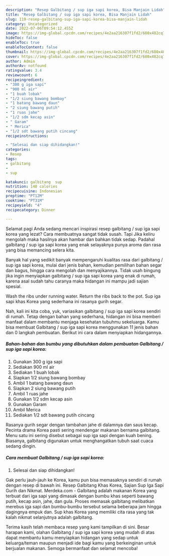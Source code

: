 ```yaml
---
description: "Resep Galbitang / sup iga sapi korea, Bisa Manjain Lidah"
title: "Resep Galbitang / sup iga sapi korea, Bisa Manjain Lidah"
slug: 119-resep-galbitang-sup-iga-sapi-korea-bisa-manjain-lidah
category: Uncategorized
date: 2022-07-06T09:54:12.455Z
image: https://img-global.cpcdn.com/recipes/4e2aa216307f1fd2/680x482cq70/galbitang-sup-iga-sapi-korea-foto-resep-utama.jpg
hideToc: false
enableToc: true
enableTocContent: false
thumbnail: https://img-global.cpcdn.com/recipes/4e2aa216307f1fd2/680x482cq70/galbitang-sup-iga-sapi-korea-foto-resep-utama.jpg
cover: https://img-global.cpcdn.com/recipes/4e2aa216307f1fd2/680x482cq70/galbitang-sup-iga-sapi-korea-foto-resep-utama.jpg
author: Admin
authorAv: notfound
ratingvalue: 3.4
reviewcount: 6
recipeingredient:
- "300 g iga sapi"
- "900 ml air"
- "1 buah lobak"
- "1/2 siung bawang bombay"
- "1 batang bawang daun"
- "2 siung bawang putih"
- "1 ruas jahe"
- "1/2 sdm kecap asin"
- " Garam"
- " Merica"
- "1/2 sdt bawang putih cincang"
recipeinstructions:

- "Selesai dan siap dihidangkan!"
categories:
- Resep
tags:
- galbitang
- 
- sup

katakunci: galbitang  sup 
nutrition: 140 calories
recipecuisine: Indonesian
preptime: "PT12M"
cooktime: "PT31M"
recipeyield: "4"
recipecategory: Dinner

---
```



Selamat pagi Anda sedang mencari inspirasi resep galbitang / sup iga sapi korea yang lezat? Cara membuatnya sangat tidak susah. Tapi Jika keliru mengolah maka hasilnya akan hambar dan bahkan tidak sedap. Padahal galbitang / sup iga sapi korea yang enak selayaknya punya aroma dan rasa yang bisa memancing selera kita.


Banyak hal yang sedikit banyak mempengaruhi kualitas rasa dari galbitang / sup iga sapi korea, mulai dari jenis bahan, kemudian pemilihan bahan segar dan bagus, hingga cara mengolah dan menyajikannya. Tidak usah bingung jika ingin menyiapkan galbitang / sup iga sapi korea yang enak di rumah, karena asal sudah tahu caranya maka hidangan ini mampu jadi sajian spesial.

Wash the ribs under running water. Return the ribs back to the pot. Sup iga sapi khas Korea yang sederhana ini rasanya gurih segar.


Nah, kali ini kita coba, yuk, variasikan galbitang / sup iga sapi korea sendiri di rumah. Tetap dengan bahan yang sederhana, hidangan ini bisa memberi manfaat dalam membantu menjaga kesehatan tubuhmu sekeluarga. Kamu bisa membuat Galbitang / sup iga sapi korea menggunakan 11 jenis bahan dan 0 langkah pembuatan. Berikut ini cara dalam menyiapkan hidangannya.

<!--inarticleads1-->

##### Bahan-bahan dan bumbu yang dibutuhkan dalam pembuatan Galbitang / sup iga sapi korea:

1. Gunakan 300 g iga sapi
1. Sediakan 900 ml air
1. Sediakan 1 buah lobak
1. Siapkan 1/2 siung bawang bombay
1. Ambil 1 batang bawang daun
1. Siapkan 2 siung bawang putih
1. Ambil 1 ruas jahe
1. Gunakan 1/2 sdm kecap asin
1. Gunakan  Garam
1. Ambil  Merica
1. Sediakan 1/2 sdt bawang putih cincang


Rasanya gurih segar dengan tambahan jahe di dalamnya dan saus kecap. Pecinta drama Korea pasti sering mendengar makanan bernama galbitang. Menu satu ini sering disebut sebagai sup iga sapi dengan kuah bening. Biasanya, galbitang digunakan untuk menghangatkan tubuh saat cuaca sedang dingin. 

<!--inarticleads2-->

##### Cara membuat Galbitang / sup iga sapi korea:


1. Selesai dan siap dihidangkan!

Gak perlu jauh-jauh ke Korea, kamu pun bisa memasaknya sendiri di rumah dengan resep di bawah ini. Resep Galbitang Khas Korea, Sajian Sup Iga Sapi Gurih dan Nikmat. Merdeka.com - Galbitang adalah makanan Korea yang terbuat dari iga sapi yang dimasak dengan bumbu khas seperti bawang putih, kecap asin, jahe, dan gula. Proses memasak galbitang melibatkan merebus iga sapi dan bumbu-bumbu tersebut selama beberapa jam hingga dagingnya empuk dan. Sup khas Korea yang memiliki cita rasa yang tak kalah nikmat selanjutnya adalah galbitang. 

Terima kasih telah membaca resep yang kami tampilkan di sini. Besar harapan kami, olahan Galbitang / sup iga sapi korea yang mudah di atas dapat membantu kamu menyiapkan hidangan yang sedap untuk keluarga/teman maupun menjadi ide bagi kamu yang berkeinginan untuk berjualan makanan. Semoga bermanfaat dan selamat mencoba!

